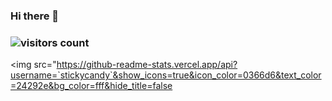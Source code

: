 ### Hi there 👋

<!--
**stickycandy/stickycandy** is a ✨ _special_ ✨ repository because its `README.md` (this file) appears on your GitHub profile.

Here are some ideas to get you started:

- 🔭 I’m currently working on ...
- 🌱 I’m currently learning ...
- 👯 I’m looking to collaborate on ...
- 🤔 I’m looking for help with ...
- 💬 Ask me about ...
- 📫 How to reach me: ...
- 😄 Pronouns: ...
- ⚡ Fun fact: ...
-->

### ![visitors count](https://visitors-by-url-pls-dont-use-this-in-your-repo.vercel.app/`stickycandy`-github-readme)
<img src="https://github-readme-stats.vercel.app/api?username=`stickycandy`&show_icons=true&icon_color=0366d6&text_color=24292e&bg_color=fff&hide_title=false
